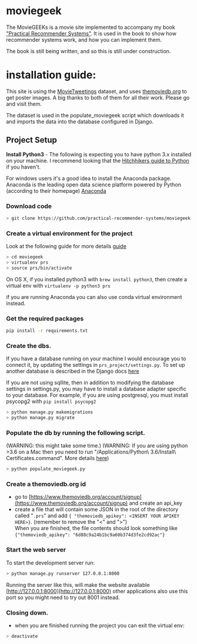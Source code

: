# moviegeek

The MovieGEEKs is a movie site implemented to accompany my book
["Practical Recommender Systems"](https://www.manning.com/books/practical-recommender-systems).
It is used in the book to show how recommender systems work, and how you can implement them. 

The book is still being written, and so this is still under construction.

# installation guide:

This site is using the [MovieTweetings](https://github.com/sidooms/MovieTweetings) dataset, and uses 
[themoviedb.org](www.themoviedb.org) to get poster images. 
A big thanks to both of them for all their work. Please go and visit them. 
 
The dataset is used in the populate_moviegeek script which downloads it and imports the data 
into the database configured in Django. 

## Project Setup
**Install Python3** - The following is expecting you to have python 3.x installed on your machine. I recommend
 looking that the [Hitchhikers guide to Python](http://docs.python-guide.org/en/latest/) if you 
 haven't.
 
 For windows users it's a good idea to install the Anaconda package. Anaconda is the leading open 
 data science platform powered by Python (according to their homepage) [Anaconda](https://www.continuum.io/downloads)
 
### Download code
```bash
> git clone https://github.com/practical-recommender-systems/moviegeek.git
```
### Create a virtual environment for the project 
Look at the following guide for more details [guide](http://docs.python-guide.org/en/latest/dev/virtualenvs/#virtualenvironments-ref)
 
```bash
> cd moviegeek
> virtualenv prs
> source prs/bin/activate
```
On OS X, if you installed python3 with ```brew install python3```, then 
create a virtual env with
```virtualenv -p python3 prs```

if you are running Anaconda you can also use conda virtual environment instead.
### Get the required packages

```bash
pip install -r requirements.txt
```

### Create the dbs. 
If you have a database running on your machine I would encourage 
you to connect it, by updating the settings in `prs_project/settings.py`. To set up another database is 
described in the Django docs [here](https://docs.djangoproject.com/en/1.10/ref/databases/)

If you are not using sqllite, then in addition to modifying the database settings in settings.py, 
you may have to install a database adapter specific to your database. For example, if you are using 
postgresql, you must install psycopg2 with  ```pip install psycopg2```

```bash
> python manage.py makemigrations
> python manage.py migrate
```
### Populate the db by running the following script. 
(WARNING: this might take some time.)
(WARNING: If you are using python >3.6 on a Mac then you need to run 
"/Applications/Python\ 3.6/Install\ Certificates.command". More details [here](https://bugs.python.org/issue28150))
```bash
> python populate_moviegeek.py
```

### Create a themoviedb.org id
* go to [https://www.themoviedb.org/account/signup](https://www.themoviedb.org/account/signup) and create an api_key
* create a file that will contain some JSON in the root of the directory called "`.prs`" and add 
`{ "themoviedb_apikey": <INSERT YOUR APIKEY HERE>}`. 
(remember to remove the "<" and ">")  
When you are finished, the file contents should look something like 
```{"themoviedb_apikey": "6d88c9a24b1bc9a60b374d3fe2cd92ac"}```

### Start the web server
 To start the development server run:
```bash
> python manage.py runserver 127.0.0.1:8000
```
Running the server like this, will make the website available 
[http://127.0.0.1:8000](http://127.0.0.1:8000) other applications also use this port
so you might need to try out 8001 instead. 

### Closing down.
* when you are finished running the project you can exit the virtual env:
```bash
> deactivate
```
